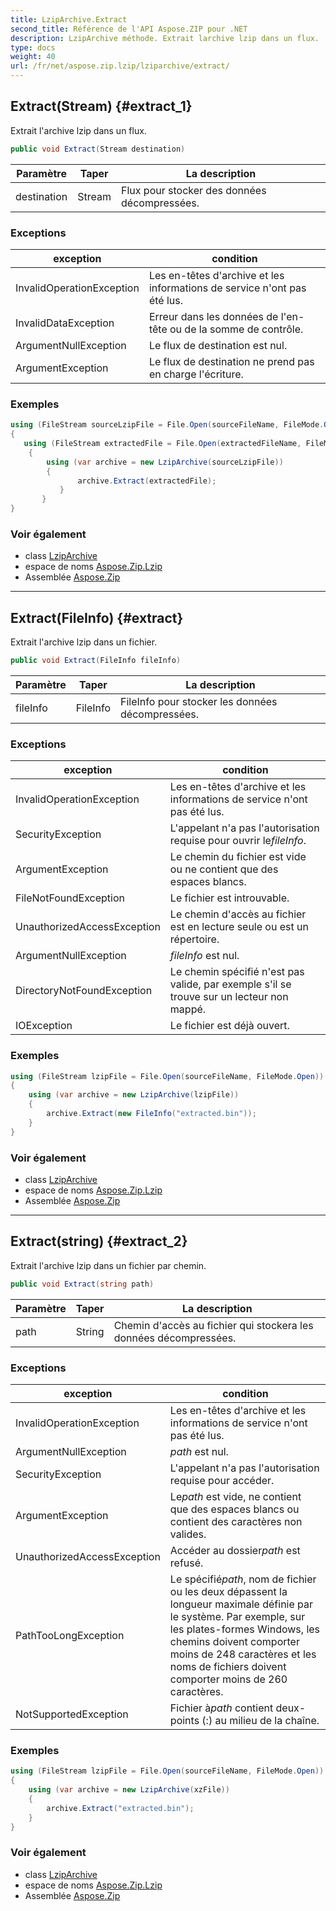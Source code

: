 ```yaml
---
title: LzipArchive.Extract
second_title: Référence de l'API Aspose.ZIP pour .NET
description: LzipArchive méthode. Extrait larchive lzip dans un flux.
type: docs
weight: 40
url: /fr/net/aspose.zip.lzip/lziparchive/extract/
---
```

## Extract(Stream) {#extract_1}

Extrait l'archive lzip dans un flux.

```csharp
public void Extract(Stream destination)
```

| Paramètre | Taper | La description |
| --- | --- | --- |
| destination | Stream | Flux pour stocker des données décompressées. |

### Exceptions

| exception | condition |
| --- | --- |
| InvalidOperationException | Les en-têtes d'archive et les informations de service n'ont pas été lus. |
| InvalidDataException | Erreur dans les données de l'en-tête ou de la somme de contrôle. |
| ArgumentNullException | Le flux de destination est nul. |
| ArgumentException | Le flux de destination ne prend pas en charge l'écriture. |

### Exemples

```csharp
using (FileStream sourceLzipFile = File.Open(sourceFileName, FileMode.Open))
{
   using (FileStream extractedFile = File.Open(extractedFileName, FileMode.Create))
    {
        using (var archive = new LzipArchive(sourceLzipFile))
        {
               archive.Extract(extractedFile);
           }
       }
}
```

### Voir également

* class [LzipArchive](../)
* espace de noms [Aspose.Zip.Lzip](../../lziparchive/)
* Assemblée [Aspose.Zip](../../../)

---

## Extract(FileInfo) {#extract}

Extrait l'archive lzip dans un fichier.

```csharp
public void Extract(FileInfo fileInfo)
```

| Paramètre | Taper | La description |
| --- | --- | --- |
| fileInfo | FileInfo | FileInfo pour stocker les données décompressées. |

### Exceptions

| exception | condition |
| --- | --- |
| InvalidOperationException | Les en-têtes d'archive et les informations de service n'ont pas été lus. |
| SecurityException | L'appelant n'a pas l'autorisation requise pour ouvrir le*fileInfo*. |
| ArgumentException | Le chemin du fichier est vide ou ne contient que des espaces blancs. |
| FileNotFoundException | Le fichier est introuvable. |
| UnauthorizedAccessException | Le chemin d'accès au fichier est en lecture seule ou est un répertoire. |
| ArgumentNullException | *fileInfo* est nul. |
| DirectoryNotFoundException | Le chemin spécifié n'est pas valide, par exemple s'il se trouve sur un lecteur non mappé. |
| IOException | Le fichier est déjà ouvert. |

### Exemples

```csharp
using (FileStream lzipFile = File.Open(sourceFileName, FileMode.Open))
{
    using (var archive = new LzipArchive(lzipFile))
    {
        archive.Extract(new FileInfo("extracted.bin"));
    }
}
```

### Voir également

* class [LzipArchive](../)
* espace de noms [Aspose.Zip.Lzip](../../lziparchive/)
* Assemblée [Aspose.Zip](../../../)

---

## Extract(string) {#extract_2}

Extrait l'archive lzip dans un fichier par chemin.

```csharp
public void Extract(string path)
```

| Paramètre | Taper | La description |
| --- | --- | --- |
| path | String | Chemin d'accès au fichier qui stockera les données décompressées. |

### Exceptions

| exception | condition |
| --- | --- |
| InvalidOperationException | Les en-têtes d'archive et les informations de service n'ont pas été lus. |
| ArgumentNullException | *path* est nul. |
| SecurityException | L'appelant n'a pas l'autorisation requise pour accéder. |
| ArgumentException | Le*path* est vide, ne contient que des espaces blancs ou contient des caractères non valides. |
| UnauthorizedAccessException | Accéder au dossier*path* est refusé. |
| PathTooLongException | Le spécifié*path*, nom de fichier ou les deux dépassent la longueur maximale définie par le système. Par exemple, sur les plates-formes Windows, les chemins doivent comporter moins de 248 caractères et les noms de fichiers doivent comporter moins de 260 caractères. |
| NotSupportedException | Fichier à*path* contient deux-points (:) au milieu de la chaîne. |

### Exemples

```csharp
using (FileStream lzipFile = File.Open(sourceFileName, FileMode.Open))
{
    using (var archive = new LzipArchive(xzFile))
    {
        archive.Extract("extracted.bin");
    }
}
```

### Voir également

* class [LzipArchive](../)
* espace de noms [Aspose.Zip.Lzip](../../lziparchive/)
* Assemblée [Aspose.Zip](../../../)



